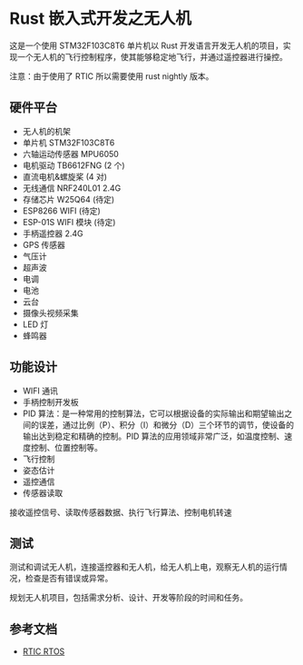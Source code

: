 # Rust 嵌入式开发之无人机

这是一个使用 STM32F103C8T6 单片机以 Rust 开发语言开发无人机的项目，实现一个无人机的飞行控制程序，使其能够稳定地飞行，并通过遥控器进行操控。

注意：由于使用了 RTIC 所以需要使用 rust nightly 版本。

## 硬件平台

- 无人机的机架
- 单片机 STM32F103C8T6
- 六轴运动传感器 MPU6050
- 电机驱动 TB6612FNG (2 个)
- 直流电机&螺旋桨 (4 对)
- 无线通信 NRF240L01 2.4G
- 存储芯片 W25Q64 (待定)
- ESP8266 WIFI (待定)
- ESP-01S WIFI 模块 (待定)
- 手柄遥控器 2.4G
- GPS 传感器
- 气压计
- 超声波
- 电调
- 电池
- 云台
- 摄像头视频采集
- LED 灯
- 蜂鸣器

## 功能设计

- WIFI 通讯
- 手柄控制开发板
- PID 算法：是一种常用的控制算法，它可以根据设备的实际输出和期望输出之间的误差，通过比例（P）、积分（I）和微分（D）三个环节的调节，使设备的输出达到稳定和精确的控制。PID 算法的应用领域非常广泛，如温度控制、速度控制、位置控制等。
- 飞行控制
- 姿态估计
- 遥控通信
- 传感器读取

接收遥控信号、读取传感器数据、执行飞行算法、控制电机转速

## 测试

测试和调试无人机，连接遥控器和无人机，给无人机上电，观察无人机的运行情况，检查是否有错误或异常。

规划无人机项目，包括需求分析、设计、开发等阶段的时间和任务。

## 参考文档

- [RTIC RTOS](https://rtic.rs/2/book/en/preface.html)
